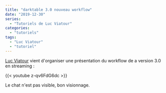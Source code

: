 ```yaml
---
title: "darktable 3.0 nouveau workflow"
date: "2019-12-30"
series:
  - "Tutoriels de Luc Viatour"
categories: 
  - "tutoriels"
tags: 
  - "Luc Viatour"
  - "tutoriel"
---
```


[Luc Viatour](https://www.youtube.com/channel/UCNLc97wHCBhgENfkIDiOUPQ) vient d'organiser une présentation du workflow de a version 3.0 en streaming :

{{< youtube z-qv6FdG6dc >}}

 

Le chat n'est pas visible, bon visionnage.
